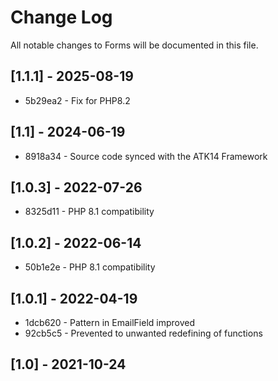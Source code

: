 # Change Log
All notable changes to Forms will be documented in this file.

## [1.1.1] - 2025-08-19

* 5b29ea2 - Fix for PHP8.2

## [1.1] - 2024-06-19

* 8918a34 - Source code synced with the ATK14 Framework

## [1.0.3] - 2022-07-26

* 8325d11 - PHP 8.1 compatibility

## [1.0.2] - 2022-06-14

* 50b1e2e - PHP 8.1 compatibility

## [1.0.1] - 2022-04-19

* 1dcb620 - Pattern in EmailField improved
* 92cb5c5 - Prevented to unwanted redefining of functions

## [1.0] - 2021-10-24
